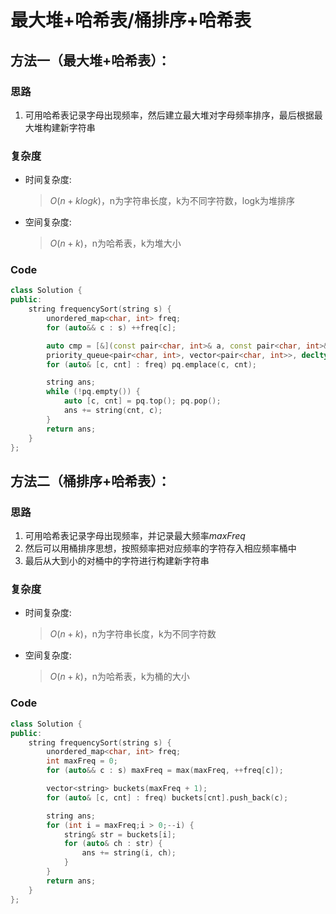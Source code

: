 # 最大堆+哈希表/桶排序+哈希表
## 方法一（最大堆+哈希表）：
### 思路
1. 可用哈希表记录字母出现频率，然后建立最大堆对字母频率排序，最后根据最大堆构建新字符串
### 复杂度
- 时间复杂度:
  > $O(n+klogk)$，n为字符串长度，k为不同字符数，logk为堆排序
- 空间复杂度:
  > $O(n+k)$，n为哈希表，k为堆大小

### Code
```C++ []
class Solution {
public:
    string frequencySort(string s) {
        unordered_map<char, int> freq;
        for (auto&& c : s) ++freq[c];

        auto cmp = [&](const pair<char, int>& a, const pair<char, int>& b) {return a.second < b.second;};
        priority_queue<pair<char, int>, vector<pair<char, int>>, decltype(cmp)> pq(cmp);
        for (auto& [c, cnt] : freq) pq.emplace(c, cnt);

        string ans;
        while (!pq.empty()) {
            auto [c, cnt] = pq.top(); pq.pop();
            ans += string(cnt, c);
        }
        return ans;
    }
};
```
## 方法二（桶排序+哈希表）：
### 思路
1. 可用哈希表记录字母出现频率，并记录最大频率$maxFreq$
2. 然后可以用桶排序思想，按照频率把对应频率的字符存入相应频率桶中
3. 最后从大到小的对桶中的字符进行构建新字符串
### 复杂度
- 时间复杂度:
  > $O(n+k)$，n为字符串长度，k为不同字符数
- 空间复杂度:
  > $O(n+k)$，n为哈希表，k为桶的大小

### Code
```C++ []
class Solution {
public:
    string frequencySort(string s) {
        unordered_map<char, int> freq;
        int maxFreq = 0;
        for (auto&& c : s) maxFreq = max(maxFreq, ++freq[c]);

        vector<string> buckets(maxFreq + 1);
        for (auto& [c, cnt] : freq) buckets[cnt].push_back(c);

        string ans;
        for (int i = maxFreq;i > 0;--i) {
            string& str = buckets[i];
            for (auto& ch : str) {
                ans += string(i, ch);
            }
        }
        return ans;
    }
};
```